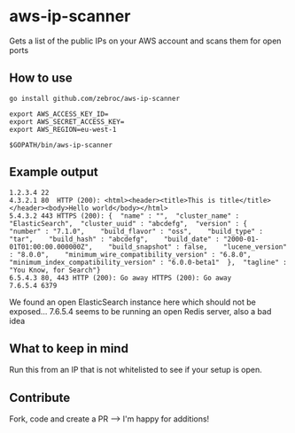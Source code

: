 # aws-ip-scanner

Gets a list of the public IPs on your AWS account and scans them for open ports

## How to use

```
go install github.com/zebroc/aws-ip-scanner

export AWS_ACCESS_KEY_ID=
export AWS_SECRET_ACCESS_KEY=
export AWS_REGION=eu-west-1

$GOPATH/bin/aws-ip-scanner
```

## Example output

```
1.2.3.4	22
4.3.2.1	80	HTTP (200): <html><header><title>This is title</title></header><body>Hello world</body></html>
5.4.3.2	443	HTTPS (200): {  "name" : "",  "cluster_name" : "ElasticSearch",  "cluster_uuid" : "abcdefg",  "version" : {    "number" : "7.1.0",    "build_flavor" : "oss",    "build_type" : "tar",    "build_hash" : "abcdefg",    "build_date" : "2000-01-01T01:00:00.000000Z",    "build_snapshot" : false,    "lucene_version" : "8.0.0",    "minimum_wire_compatibility_version" : "6.8.0",    "minimum_index_compatibility_version" : "6.0.0-beta1"  },  "tagline" : "You Know, for Search"}
6.5.4.3	80, 443	HTTP (200): Go away	HTTPS (200): Go away
7.6.5.4	6379
```

We found an open ElasticSearch instance here which should not be exposed…
7.6.5.4 seems to be running an open Redis server, also a bad idea

## What to keep in mind

Run this from an IP that is not whitelisted to see if your setup is open.

## Contribute

Fork, code and create a PR --> I'm happy for additions!
